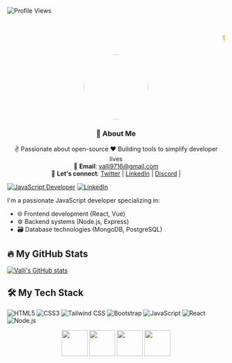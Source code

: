 ![Profile Views](https://komarev.com/ghpvc/?username=ValliDevHub&color=blueviolet&style=flat-square)

<h1 align="center">
  <marquee behavior="scroll" direction="left" scrollamount="10" style="color: #FFD700; text-shadow: 2px 2px 4px #000000;">
    ✨ Hello, I'm Valli! ✨ &nbsp;&nbsp;&nbsp;|&nbsp;&nbsp;&nbsp; 
    <span style="color: #FF5733;">JavaScript Developer</span> &nbsp;&nbsp;&nbsp;|&nbsp;&nbsp;&nbsp; 
    <span style="color: #33FF57;">Open Source Enthusiast</span> &nbsp;&nbsp;&nbsp;|&nbsp;&nbsp;&nbsp; 
    <span style="color: #3399FF;">Tech Blogger</span>
  </marquee>
</h1>
<div align="center">
  <img src="" width="150" style="border-radius: 50%;">
  
  ### 🌟 About Me
  ✌️ Passionate about open-source
  ❤️ Building tools to simplify developer lives  
  📧 **Email**: [valli9716@gmail.com](mailto:valli9716@gmail.com)  
  💬 **Let's connect**: [Twitter](#) | [LinkedIn](#) | [Discord](#) |
</div>

[![JavaScript Developer](https://img.shields.io/badge/-JavaScript%20Developer-F7DF1E?style=flat&logo=javascript&logoColor=black)](https://github.com/ValliDevHub)
[![LinkedIn](https://img.shields.io/badge/LinkedIn-0077B5?style=flat&logo=linkedin&logoColor=white)]()

I'm a passionate JavaScript developer specializing in:
- 🌐 Frontend development (React, Vue)
- ⚙️ Backend systems (Node.js, Express)
- 🗃️ Database technologies (MongoDB, PostgreSQL)

## 🔥 My GitHub Stats

[![Valli's GitHub stats](https://github-readme-stats.vercel.app/api?username=ValliDevHub&show_icons=true&theme=radical)](https://github.com/ValliDevHub)

## 🛠️ My Tech Stack
 ![HTML5](https://img.shields.io/badge/HTML5-E34F26?style=for-the-badge&logo=html5&logoColor=white) 
 ![CSS3](https://img.shields.io/badge/CSS3-1572B6?style=for-the-badge&logo=css3&logoColor=white) 
 ![Tailwind CSS](https://img.shields.io/badge/Tailwind_CSS-06B6D4?style=for-the-badge&logo=tailwind-css&logoColor=white)
 ![Bootstrap](https://img.shields.io/badge/Bootstrap-7952B3?style=for-the-badge&logo=bootstrap&logoColor=white)
 ![JavaScript](https://img.shields.io/badge/JavaScript-F7DF1E?style=for-the-badge&logo=javascript&logoColor=black)
 ![React](https://img.shields.io/badge/React-61DAFB?style=for-the-badge&logo=react&logoColor=black)
 ![Node.js](https://img.shields.io/badge/Node.js-339933?style=for-the-badge&logo=nodedotjs&logoColor=white) 

 <div align="center">
  <img src="https://cdn.jsdelivr.net/gh/devicons/devicon/icons/nodejs/nodejs-original-wordmark.svg" width="60" height="60"/>
  <img src="https://cdn.jsdelivr.net/gh/devicons/devicon/icons/html5/html5-original-wordmark.svg" width="60" height="60"/>
  <img src="https://cdn.jsdelivr.net/gh/devicons/devicon/icons/css3/css3-original-wordmark.svg" width="60" height="60"/>
  <img src="https://cdn.jsdelivr.net/gh/devicons/devicon/icons/bootstrap/bootstrap-plain-wordmark.svg" width="60" height="60"/>
</div>
